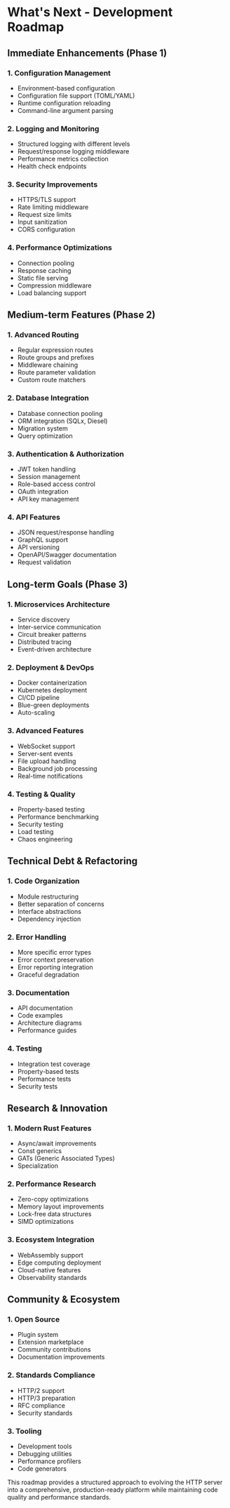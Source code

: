 # What's Next - Development Roadmap

## Immediate Enhancements (Phase 1)

### 1. Configuration Management
- Environment-based configuration
- Configuration file support (TOML/YAML)
- Runtime configuration reloading
- Command-line argument parsing

### 2. Logging and Monitoring
- Structured logging with different levels
- Request/response logging middleware
- Performance metrics collection
- Health check endpoints

### 3. Security Improvements
- HTTPS/TLS support
- Rate limiting middleware
- Request size limits
- Input sanitization
- CORS configuration

### 4. Performance Optimizations
- Connection pooling
- Response caching
- Static file serving
- Compression middleware
- Load balancing support

## Medium-term Features (Phase 2)

### 1. Advanced Routing
- Regular expression routes
- Route groups and prefixes
- Middleware chaining
- Route parameter validation
- Custom route matchers

### 2. Database Integration
- Database connection pooling
- ORM integration (SQLx, Diesel)
- Migration system
- Query optimization

### 3. Authentication & Authorization
- JWT token handling
- Session management
- Role-based access control
- OAuth integration
- API key management

### 4. API Features
- JSON request/response handling
- GraphQL support
- API versioning
- OpenAPI/Swagger documentation
- Request validation

## Long-term Goals (Phase 3)

### 1. Microservices Architecture
- Service discovery
- Inter-service communication
- Circuit breaker patterns
- Distributed tracing
- Event-driven architecture

### 2. Deployment & DevOps
- Docker containerization
- Kubernetes deployment
- CI/CD pipeline
- Blue-green deployments
- Auto-scaling

### 3. Advanced Features
- WebSocket support
- Server-sent events
- File upload handling
- Background job processing
- Real-time notifications

### 4. Testing & Quality
- Property-based testing
- Performance benchmarking
- Security testing
- Load testing
- Chaos engineering

## Technical Debt & Refactoring

### 1. Code Organization
- Module restructuring
- Better separation of concerns
- Interface abstractions
- Dependency injection

### 2. Error Handling
- More specific error types
- Error context preservation
- Error reporting integration
- Graceful degradation

### 3. Documentation
- API documentation
- Code examples
- Architecture diagrams
- Performance guides

### 4. Testing
- Integration test coverage
- Property-based tests
- Performance tests
- Security tests

## Research & Innovation

### 1. Modern Rust Features
- Async/await improvements
- Const generics
- GATs (Generic Associated Types)
- Specialization

### 2. Performance Research
- Zero-copy optimizations
- Memory layout improvements
- Lock-free data structures
- SIMD optimizations

### 3. Ecosystem Integration
- WebAssembly support
- Edge computing deployment
- Cloud-native features
- Observability standards

## Community & Ecosystem

### 1. Open Source
- Plugin system
- Extension marketplace
- Community contributions
- Documentation improvements

### 2. Standards Compliance
- HTTP/2 support
- HTTP/3 preparation
- RFC compliance
- Security standards

### 3. Tooling
- Development tools
- Debugging utilities
- Performance profilers
- Code generators

This roadmap provides a structured approach to evolving the HTTP server into a comprehensive, production-ready platform while maintaining code quality and performance standards. 